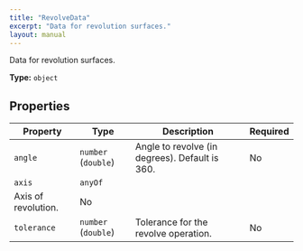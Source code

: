 ```yaml
---
title: "RevolveData"
excerpt: "Data for revolution surfaces."
layout: manual
---
```


Data for revolution surfaces.


**Type:** `object`




## Properties

| Property | Type | Description | Required |
|----------|------|-------------|----------|
| `angle` |`number` (`double`)| Angle to revolve (in degrees). Default is 360. | No |
| `axis` |`anyOf`
| Axis of revolution. | No |
| `tolerance` |`number` (`double`)| Tolerance for the revolve operation. | No |


